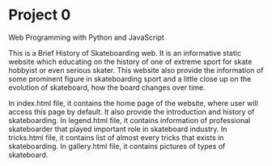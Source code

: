 # Project 0

Web Programming with Python and JavaScript

This is a Brief History of Skateboarding web. It is an informative static website which educating on the history of one of extreme sport for skate hobbyist or even serious skater.
This website also provide the information of some prominent figure in skateboarding sport and a little close up on the evolution of skateboard, how the board changes over time.

In index.html file, it contains the home page of the website, where user will access this page by default. It also provide the introduction and history of skateboarding.
In legend.html file, it contains information of professional skateboarder that played important role in skateboard industry.
In tricks.html file, it contains list of almost every tricks that exists in skateboarding.
In gallery.html file, it contains pictures of types of skateboard.

